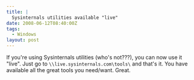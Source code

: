 ```yaml
---
title: |
  Sysinternals utilities available "live"
date: 2008-06-12T08:40:00Z
tags:
  - Windows
layout: post
---
```

If you're using Sysinternals utilities (who's not???), you can now use it "live". Just go to `\\live.sysinternals.com\tools\` and that's it. You have available all the great tools you need/want. Great.